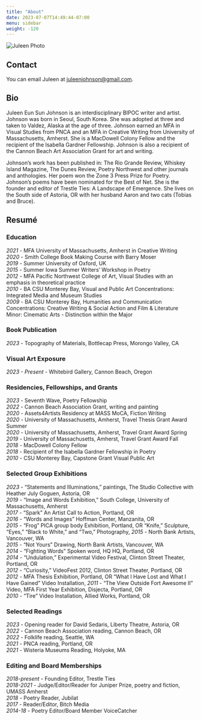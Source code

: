 ```yaml
---
title: "About"
date: 2023-07-07T14:49:44-07:00
menu: sidebar
weight: -120
---
```


![Juleen Photo](/images/juleen.png)

## Contact

You can email Juleen at [juleenjohnson@gmail.com](mailto:juleenjohnson@gmail.com).

## Bio

Juleen Eun Sun Johnson is an interdisciplinary BIPOC writer and artist. Johnson was born in Seoul, South Korea. She was adopted at three and taken to Valdez, Alaska at the age of three. Johnson earned an MFA in Visual Studies from PNCA and an MFA in Creative Writing from University of Massachusetts, Amherst. She is a MacDowell Colony Fellow and the recipient of the Isabella Gardner Fellowship. Johnson is also a recipient of the Cannon Beach Art Association Grant for art and writing. 

Johnson’s work has been published in: The Rio Grande Review, Whiskey Island Magazine, The Dunes Review, Poetry Northwest and other journals and anthologies. Her poem won the Zone 3 Press Prize for Poetry. Johnson’s poems have been nominated for the Best of Net. She is the founder and editor of Trestle Ties: A Landscape of Emergence. She lives on the South side of Astoria, OR with her husband Aaron and two cats (Tobias and Bruce). 

## Resumé

### Education

*2021* - MFA University of Massachusetts, Amherst in Creative Writing 			     	    	    
*2020* - Smith College Book Making Course with Barry Moser						    
*2019* - Summer University of Oxford, UK 							    	    
*2015* - Summer Iowa Summer Writers’ Workshop in Poetry						    
*2012* - MFA Pacific Northwest College of Art, Visual Studies with an emphasis in theoretical practice	    
*2010* - BA CSU Monterey Bay, Visual and Public Art	Concentrations: Integrated Media and Museum Studies					   
*2009* - BA CSU Monterey Bay, Humanities and Communication Concentrations: Creative Writing & Social Action and Film & Literature Minor: Cinematic Arts - Distinction within the Major

### Book Publication

*2023* - Topography of Materials, Bottlecap Press, Morongo Valley, CA

### Visual Art Exposure

*2023 - Present* - Whitebird Gallery, Cannon Beach, Oregon

### Residencies, Fellowships, and Grants 

*2023* - Seventh Wave, Poetry Fellowship								     
*2022* - Cannon Beach Association Grant, writing and painting 						     
*2020* - Assets4Artists Residency at MASS MoCA, Fiction Writing					     
*2020* - University of Massachusetts, Amherst, Travel Thesis Grant Award Summer 		                  
*2020* - University of Massachusetts, Amherst, Travel Grant Award Spring				     
*2019* - University of Massachusetts, Amherst, Travel Grant Award Fall 			                 	     
*2018* - MacDowell Colony Fellow  									     
*2018* - Recipient of the Isabella Gardner Fellowship in Poetry		     				     
*2010* - CSU Monterey Bay, Capstone Grant Visual Public Art					                  

### Selected Group Exhibitions 		
 
*2023* - “Statements and Illuminations,” paintings, The Studio Collective with Heather July Goguen, Astoria, OR	     										     
*2019* - “Image and Words Exhibition,” South College, University of Massachusetts, Amherst		     
*2017* - “Spark” An Artist Call to Action, Portland, OR							     
*2016* - “Words and Images” Hoffman Center, Manzanita, OR					                  
*2015* - “Frog” PICA group body Exhibition, Portland, OR “Knife,” Sculpture, “Eyes,” “Black to White,” and “Two,” Photography, 
*2015* - North Bank Artists, Vancouver, WA	    							     
*2015* - “Not Yours” Drawing, North Bank Artists, Vancouver, WA 	   				     
*2014* - “Fighting Words” Spoken word, HQ HQ, Portland, OR						     
*2014* - “Undulation,” Experimental Video Festival, Clinton Street Theater, Portland, OR    		     
*2012* - “Curiosity,” VideoFest 2012, Clinton Street Theater, Portland, OR				     
*2012* - MFA Thesis Exhibition, Portland, OR	“What I Have Lost and What I Have Gained” Video Installation, 
*2011* - “The View Outside Fort Awesome II” Video, MFA First Year Exhibition, Disjecta, Portland, OR	     
*2010* - “Tire” Video Installation, Allied Works, Portland, OR						     

### Selected Readings 

*2023* - Opening reader for David Sedaris, Liberty Theatre, Astoria, OR 				                  
*2022* - Cannon Beach Association reading, Cannon Beach, OR						     
*2022* - Folklife reading, Seattle, WA									     
*2021* - PNCA reading, Portland, OR									     
*2021* - Wisteria Museums Reading, Holyoke, MA							     

### Editing and Board Memberships

*2018-present* - Founding Editor, Trestle Ties							    	    
*2018-2021* - Judge/Editor/Reader for Juniper Prize, poetry and fiction, UMASS Amherst	      	        
*2018* - Poetry Reader, Jubilat										    
*2017* - Reader/Editor, Bitch Media									    
*2014-18* - Poetry Editor/Board Member VoiceCatcher						            
